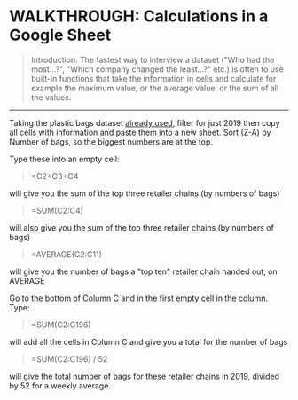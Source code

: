 # WALKTHROUGH: Calculations in a Google Sheet

> Introduction. The fastest way to interview a dataset ("Who had the most...?", "Which company changed the least...?" etc.) is often to use built-in functions that take the information in cells and calculate for example the maximum value, or the average value, or the sum of all the values.

---
Taking the plastic bags dataset [already used](https://aodhanlutetiae.github.io/dj/sheets), filter for just 2019 then copy all cells with information and paste them into a new sheet. Sort (Z-A) by Number of bags, so the biggest numbers are at the top.

Type these into an empty cell:

>=C2+C3+C4

will give you the sum of the top three retailer chains (by numbers of bags)

>=SUM(C2:C4)

will also give you the sum of the top three retailer chains (by numbers of bags)

>=AVERAGE(C2:C11)

will give you the number of bags a "top ten" retailer chain handed out, on AVERAGE

Go to the bottom of Column C and in the first empty cell in the column. Type:

>=SUM(C2:C196)

will add all the cells in Column C and give you a total for the number of bags

>=SUM(C2:C196) / 52

will give the total number of bags for these retailer chains in 2019, divided by 52 for a weekly average.
